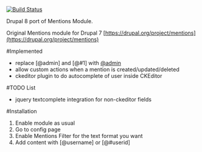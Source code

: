 [![Build Status](https://secure.travis-ci.org/mohankumargupta/mentionsdrupal8module.png?branch=master)](http://travis-ci.org/mohankumargupta/mentionsdrupal8module)

Drupal 8 port of Mentions Module.

Original Mentions module for Drupal 7
[https://drupal.org/project/mentions](https://drupal.org/project/mentions)

#Implemented 
- replace \[@admin\] and \[@#1\] with [@admin](user/1)
- allow custom actions when a mention is created/updated/deleted
- ckeditor plugin to do autocomplete of user inside CKEditor

#TODO List
- jquery textcomplete integration for non-ckeditor fields


#Installation
1. Enable module as usual
2. Go to config page 
3. Enable Mentions Filter for the text format you want 
4. Add content with [@username] or [@#userid] 

